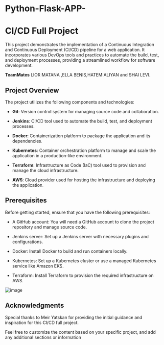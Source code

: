 # Python-Flask-APP-
# CI/CD Full Project

This project demonstrates the implementation of a Continuous Integration and Continuous Deployment (CI/CD) pipeline for a web application. It incorporates various DevOps tools and practices to automate the build, test, and deployment processes, providing a streamlined workflow for software development.


**TeamMates**
LIOR MATANA ,ELLA BENIS,HATEM ALIYAN and SHAI LEVI.


## Project Overview

The project utilizes the following components and technologies:

- **Git**: Version control system for managing source code and collaboration.

- **Jenkins**: CI/CD tool used to automate the build, test, and deployment processes.

- **Docker**: Containerization platform to package the application and its dependencies.

- **Kubernetes**: Container orchestration platform to manage and scale the application in a production-like environment.

- **Terraform**: Infrastructure as Code (IaC) tool used to provision and manage the cloud infrastructure.

- **AWS**: Cloud provider used for hosting the infrastructure and deploying the application.

## Prerequisites

Before getting started, ensure that you have the following prerequisites:

- A GitHub account: You will need a GitHub account to clone the project repository and manage source code.

- Jenkins server: Set up a Jenkins server with necessary plugins and configurations.

- Docker: Install Docker to build and run containers locally.

- Kubernetes: Set up a Kubernetes cluster or use a managed Kubernetes service like Amazon EKS.

- Terraform: Install Terraform to provision the required infrastructure on AWS.

![image](https://github.com/liormat401/Python-Flask-APP-/assets/126070709/31f5e91d-5252-4de5-9b0a-d62122f2a6a1)


## Acknowledgments
Special thanks to Meir Yatskan for providing the initial
guidance and inspiration for this CI/CD full project.


Feel free to customize the content based on your specific project, and add any additional sections or information



